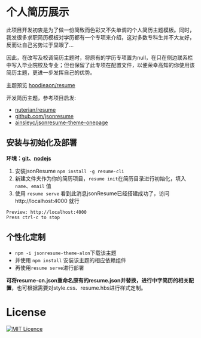 # 个人简历展示

此项目开发初衷是为了做一份简致而色彩又不失单调的个人简历主题模板。同时，我发很多求职简历模板对学历都有一个专项来介绍，这对多数专科生并不大友好，反而让自己劣势过于显眼了...

因此，在改写及校调简历主题时，将原有的学历专项置为null，在只在侧边联系栏中写入毕业院校及专业；但也保留了此专项在配置文件，以便荣幸高知的你使用该简历主题，更进一步发挥自己的优势。

主题预览 [hoodieaon/resume](https://hoodiearon.github.io/jsonresume-theme-alon)

开发简历主题，参考项目启发:

* [nuterian/resume](https://github.com/nuterian/resume)
* [github.com/jsonresume](https://github.com/jsonresume)
* [ainsleyc/jsonresume-theme-onepage](https://github.com/ainsleyc/jsonresume-theme-onepage)


## 安装与初始化及部署

**环境：[git](https://git-scm.com/)、[nodejs](https://nodejs.org/zh-cn/)**

1. 安装jsonResume `npm install -g resume-cli`
2. 新建文件夹作为你的简历项目，`resume init`在简历目录进行初始化，填入`name`、`email` 值
3. 使用 `resume serve` 看到此消息jsonResume已经搭建成功了，访问 http://localhost:4000 就行

```
Preview: http://localhost:4000
Press ctrl-c to stop
```

## 个性化定制

* `npm -i jsonresume-theme-alon`下载该主题
* 并使用 `npm install` 安装该主题的相应依赖组件
* 再使用`resume serve`进行部署

**可将resume-cn.json重命名原有的resume.json并替换，进行中字简历的相关配置**，也可根据需要对style.css、resume.hbs进行样式定制。

# License

[![MIT Licence](https://img.shields.io/badge/mit-license-red.svg)](https://opensource.org/licenses/mit-license.php)
